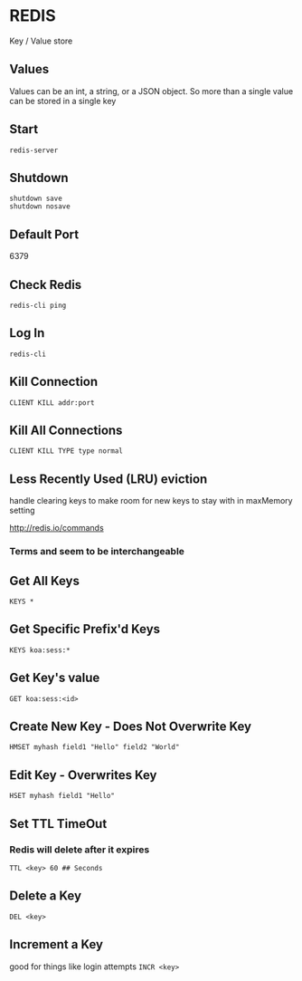 # REDIS
Key / Value store

## Values
Values can be an int, a string, or a JSON object. So more than a single value
can be stored in a single key

## Start
`redis-server`

## Shutdown
```
shutdown save
shutdown nosave
```

## Default Port
6379

## Check Redis
`redis-cli ping`

## Log In
`redis-cli`

## Kill Connection
`CLIENT KILL addr:port`

## Kill All Connections
`CLIENT KILL TYPE type normal`

## Less Recently Used (LRU) eviction
handle clearing keys to make room for new keys to stay with in maxMemory setting

http://redis.io/commands
### Terms <key> and <myhash> seem to be interchangeable

## Get All Keys
`KEYS *`

## Get Specific Prefix'd Keys
`KEYS koa:sess:*`

## Get Key's value
`GET koa:sess:<id>`

## Create New Key - Does Not Overwrite Key
`HMSET myhash field1 "Hello" field2 "World"`

## Edit Key - Overwrites Key
`HSET myhash field1 "Hello"`

## Set TTL TimeOut
### Redis will delete after it expires
`TTL <key> 60 ## Seconds`

## Delete a Key
`DEL <key>`

## Increment a Key
good for things like login attempts
`INCR <key>`
